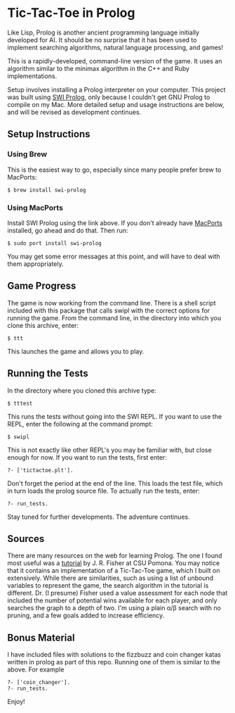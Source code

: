 # Tic-Tac-Toe in Prolog

Like Lisp, Prolog is another ancient programming language initially developed for AI. It should be no surprise that it has been used to implement searching algorithms, natural language processing, and games!

This is a rapidly-developed, command-line version of the game. It uses an algorithm similar to the minimax algorithm in the C++ and Ruby implementations. 

Setup involves installing a Prolog interpreter on your computer. This project was built using [SWI Prolog](http://www.swi-prolog.org/), only because I couldn't get GNU Prolog to compile on my Mac. More detailed setup and usage instructions are below, and will be revised as development continues.

## Setup Instructions

### Using Brew

This is the easiest way to go, especially since many people prefer brew to MacPorts:

    $ brew install swi-prolog

### Using MacPorts

Install SWI Prolog using the link above. If you don't already have [MacPorts](http://www.macports.org/index.php) installed, go ahead and do that. Then run:

    $ sudo port install swi-prolog

You may get some error messages at this point, and will have to deal with them appropriately. 

## Game Progress

The game is now working from the command line. There is a shell script included with this package that calls swipl with the correct options for running the game. From the command line, in the directory into which you clone this archive, enter:

    $ ttt

This launches the game and allows you to play.

## Running the Tests

In the directory where you cloned this archive type:

    $ tttest

This runs the tests without going into the SWI REPL. If you want to use the REPL,
enter the following at the command prompt:

    $ swipl
    
This is not exactly like other REPL's you may be familiar with, but close enough for now. If you want to run the tests, first enter:

    ?- ['tictactoe.plt'].

Don't forget the period at the end of the line. This loads the test file, which in turn loads the prolog source file. To actually run the tests, enter:

    ?- run_tests.

Stay tuned for further developments. The adventure continues.

## Sources

There are many resources on the web for learning Prolog. The one I found most useful was a [tutorial](http://www.csupomona.edu/~jrfisher/www/prolog_tutorial/pt_framer.html) by J. R. Fisher at CSU Pomona. You may notice that it contains an implementation of a Tic-Tac-Toe game, which I built on extensively. While there are similarities, such as using a list of unbound variables to represent the game, the search algorithm in the tutorial is different. Dr. (I presume) Fisher used a value assessment for each node that included the number of potential wins available for each player, and only searches the graph to a depth of two. I'm using a plain α/β search with no pruning, and a few goals added to increase efficiency.

## Bonus Material

I have included files with solutions to the fizzbuzz and coin changer katas written in prolog as part of this repo. Running one of them is similar to the above. For example

    ?- ['coin_changer'].
    ?- run_tests.

Enjoy!
